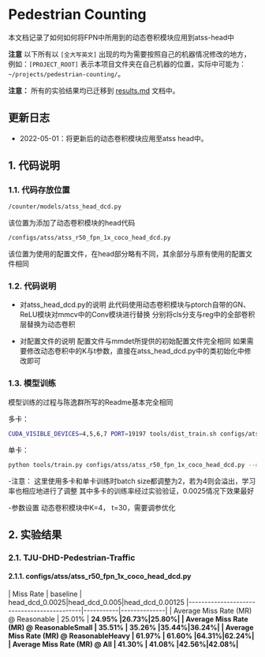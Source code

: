 
# Pedestrian Counting

本文档记录了如何如何将FPN中所用到的动态卷积模块应用到atss-head中

**注意** 以下所有以 `[全大写英文]` 出现的均为需要按照自己的机器情况修改的地方，例如：`[PROJECT_ROOT]` 表示本项目文件夹在自己机器的位置，实际中可能为：`~/projects/pedestrian-counting/`。

**注意：** 所有的实验结果均已迁移到 [results.md](./results.md) 文档中。

## 更新日志

- 2022-05-01：将更新后的动态卷积模块应用至atss head中。

## 1. 代码说明

### 1.1. 代码存放位置

```bash
/counter/models/atss_head_dcd.py
```
该位置为添加了动态卷积模块的head代码

```bash
/configs/atss/atss_r50_fpn_1x_coco_head_dcd.py
```
该位置为使用的配置文件，在head部分略有不同，其余部分与原有使用的配置文件相同

### 1.2. 代码说明

- 对atss_head_dcd.py的说明
此代码使用动态卷积模块与ptorch自带的GN、ReLU模块对mmcv中的Conv模块进行替换
分别将cls分支与reg中的全部卷积层替换为动态卷积

- 对配置文件的说明
配置文件与mmdet所提供的初始配置文件完全相同
如果需要修改动态卷积中的K与t参数，直接在atss_head_dcd.py中的类初始化中修改即可

### 1.3. 模型训练
模型训练的过程与陈逸群所写的Readme基本完全相同

多卡：
```bash
CUDA_VISIBLE_DEVICES=4,5,6,7 PORT=19197 tools/dist_train.sh configs/atss/atss_r50_fpn_1x_coco_head_dcd.py 4 --cfg-options "data.samples_per_gpu=2 optimizer.lr=0.0025"
```
单卡：
```bash
python tools/train.py configs/atss/atss_r50_fpn_1x_coco_head_dcd.py --cfg-options "optimizer.lr=0.00125"
```
-注意：
这里使用多卡和单卡训练时batch size都调整为2，若为4则会溢出，学习率也相应地进行了调整
其中多卡的训练率经过实验验证，0.0025情况下效果最好

-参数设置
动态卷积模块中K=4， t=30，需要调参优化

## 2. 实验结果

### 2.1. TJU-DHD-Pedestrian-Traffic 

#### 2.1.1. configs/atss/atss_r50_fpn_1x_coco_head_dcd.py

| Miss Rate                                  | baseline  | head_dcd_0.0025|head_dcd_0.005|head_dcd_0.00125
|--------------------------------------------|-----------|--------------|
| Average Miss Rate  (MR) @ Reasonable       |  25.01%   |    <b>24.95%    |26.73%|25.80%|
| Average Miss Rate  (MR) @ ReasonableSmall  |  35.51%   |    <b>35.26%    |<b>35.44%|36.24%|
| Average Miss Rate  (MR) @ ReasonableHeavy  |  61.97%   |    <b>61.60%    |64.31%|62.24%|
| Average Miss Rate  (MR) @ All              |  41.30%   |    <b>41.08%    |42.56%|42.08%|

